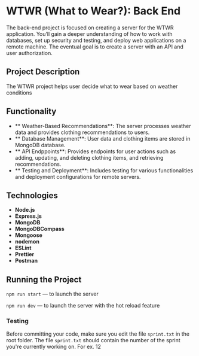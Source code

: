 # WTWR (What to Wear?): Back End

The back-end project is focused on creating a server for the WTWR application. You’ll gain a deeper understanding of how to work with databases, set up security and testing, and deploy web applications on a remote machine. The eventual goal is to create a server with an API and user authorization.

## Project Description

The WTWR project helps user decide what to wear based on weather conditions

## Functionality

- ** Weather-Based Recommendations**: The server processes weather data and provides clothing recommendations to users.
- ** Database Management**: User data and clothing items are stored in MongoDB database.
- ** API Endppoints**: Provides endpoints for user actions such as adding, updating, and deleting clothing items, and retrieving recommendations.
- ** Testing and Deployment**: Includes testing for various functionalities and deployment configurations for remote servers.

## Technologies

- **Node.js**
- **Express.js**
- **MongoDB**
- **MongoDBCompass**
- **Mongoose**
- **nodemon**
- **ESLint**
- **Prettier**
- **Postman**

## Running the Project

`npm run start` — to launch the server

`npm run dev` — to launch the server with the hot reload feature

### Testing

Before committing your code, make sure you edit the file `sprint.txt` in the root folder. The file `sprint.txt` should contain the number of the sprint you're currently working on. For ex. 12
